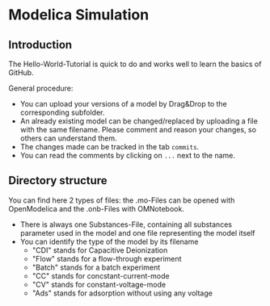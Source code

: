 # Modelica Simulation

## Introduction

The Hello-World-Tutorial is quick to do and works well to learn the basics of GitHub. 

General procedure:

- You can upload your versions of a model by Drag&Drop to the corresponding subfolder.
- An already existing model can be changed/replaced by uploading a file with the same filename. Please comment and reason your changes, so others can understand them.
- The changes made can be tracked in the tab `commits`.
- You can read the comments by clicking on `...` next to the name.


## Directory structure

You can find here 2 types of files: the .mo-Files can be opened with OpenModelica and the .onb-Files with OMNotebook.
- There is always one Substances-File, containing all substances parameter used in the model and one file representing the model itself
- You can identify the type of the model by its filename
  - "CDI" stands for Capacitive Deionization
  - "Flow" stands for a flow-through experiment
  - "Batch" stands for a batch experiment
  - "CC" stands for concstant-current-mode
  - "CV" stands for constant-voltage-mode
  - "Ads" stands for adsorption without using any voltage
